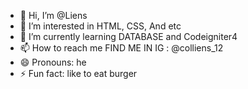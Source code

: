 - 👋 Hi, I’m @Liens
- 👀 I’m interested in HTML, CSS, And etc
- 🌱 I’m currently learning DATABASE and Codeigniter4
- 📫 How to reach me FIND ME IN IG : @colliens_12
- 😄 Pronouns: he
- ⚡ Fun fact: like to eat burger
